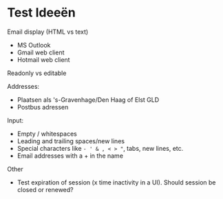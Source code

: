 # Test Ideeën

Email display (HTML vs text)
- MS Outlook
- Gmail web client
- Hotmail web client

Readonly vs editable

Addresses:
- Plaatsen als 's-Gravenhage/Den Haag of Elst GLD
- Postbus adressen


Input:
- Empty / whitespaces
- Leading and trailing spaces/new lines
- Special characters like `- ' & , < > "`, tabs, new lines, etc.
- Email addresses with a + in the name

Other
- Test expiration of session (x time inactivity in a UI). Should session be closed or renewed?